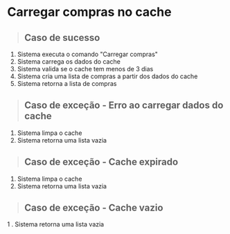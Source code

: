 # Carregar compras no cache

> ## Caso de sucesso
1. Sistema executa o comando "Carregar compras"
2. Sistema carrega os dados do cache
3. Sistema valida se o cache tem menos de 3 dias
4. Sistema cria uma lista de compras a partir dos dados do cache
5. Sistema retorna a lista de compras

> ## Caso de exceção - Erro ao carregar dados do cache
1. Sistema limpa o cache
2. Sistema retorna uma lista vazia

> ## Caso de exceção - Cache expirado
1. Sistema limpa o cache
2. Sistema retorna uma lista vazia

> ## Caso de exceção - Cache vazio
1 . Sistema retorna uma lista vazia
